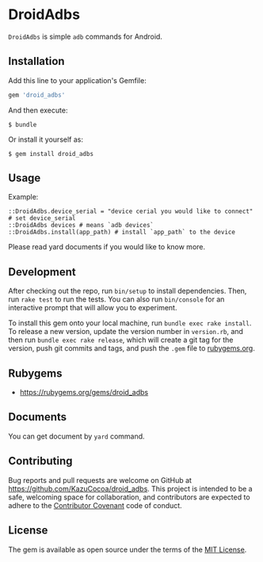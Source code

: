 # DroidAdbs
`DroidAdbs` is simple `adb` commands for Android.

## Installation

Add this line to your application's Gemfile:

```ruby
gem 'droid_adbs'
```

And then execute:

    $ bundle

Or install it yourself as:

    $ gem install droid_adbs

## Usage

Example:

```
::DroidAdbs.device_serial = "device cerial you would like to connect" # set device_serial
::DroidAdbs devices # means `adb devices`
::DroidAdbs.install(app_path) # install `app_path` to the device
```

Please read yard documents if you would like to know more.

## Development

After checking out the repo, run `bin/setup` to install dependencies. Then, run `rake test` to run the tests. You can also run `bin/console` for an interactive prompt that will allow you to experiment.

To install this gem onto your local machine, run `bundle exec rake install`. To release a new version, update the version number in `version.rb`, and then run `bundle exec rake release`, which will create a git tag for the version, push git commits and tags, and push the `.gem` file to [rubygems.org](https://rubygems.org).

## Rubygems
- https://rubygems.org/gems/droid_adbs

## Documents
You can get document by `yard` command.

## Contributing

Bug reports and pull requests are welcome on GitHub at https://github.com/KazuCocoa/droid_adbs. This project is intended to be a safe, welcoming space for collaboration, and contributors are expected to adhere to the [Contributor Covenant](http://contributor-covenant.org) code of conduct.


## License

The gem is available as open source under the terms of the [MIT License](http://opensource.org/licenses/MIT).
